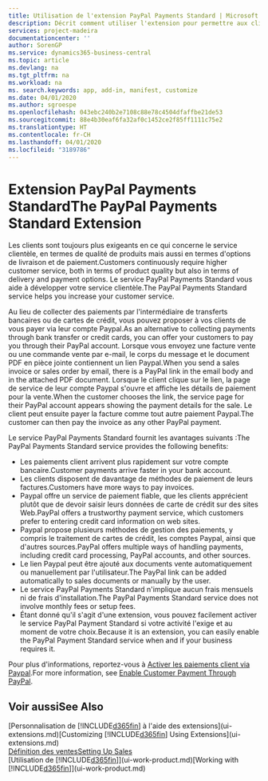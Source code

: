 ```yaml
---
title: Utilisation de l'extension PayPal Payments Standard | Microsoft Docs
description: Décrit comment utiliser l'extension pour permettre aux clients d'effectuer des paiements avec Paypal.
services: project-madeira
documentationcenter: ''
author: SorenGP
ms.service: dynamics365-business-central
ms.topic: article
ms.devlang: na
ms.tgt_pltfrm: na
ms.workload: na
ms. search.keywords: app, add-in, manifest, customize
ms.date: 04/01/2020
ms.author: sgroespe
ms.openlocfilehash: 043ebc240b2e7108c88e78c4504dfaffbe21de53
ms.sourcegitcommit: 88e4b30eaf6fa32af0c1452ce2f85ff1111c75e2
ms.translationtype: HT
ms.contentlocale: fr-CH
ms.lasthandoff: 04/01/2020
ms.locfileid: "3189786"
---
```

# <a name="the-paypal-payments-standard-extension"></a><span data-ttu-id="f7839-103">Extension PayPal Payments Standard</span><span class="sxs-lookup"><span data-stu-id="f7839-103">The PayPal Payments Standard Extension</span></span>
<span data-ttu-id="f7839-104">Les clients sont toujours plus exigeants en ce qui concerne le service clientèle, en termes de qualité de produits mais aussi en termes d'options de livraison et de paiement.</span><span class="sxs-lookup"><span data-stu-id="f7839-104">Customers continuously require higher customer service, both in terms of product quality but also in terms of delivery and payment options.</span></span> <span data-ttu-id="f7839-105">Le service PayPal Payments Standard vous aide à développer votre service clientèle.</span><span class="sxs-lookup"><span data-stu-id="f7839-105">The PayPal Payments Standard service helps you increase your customer service.</span></span>

<span data-ttu-id="f7839-106">Au lieu de collecter des paiements par l'intermédiaire de transferts bancaires ou de cartes de crédit, vous pouvez proposer à vos clients de vous payer via leur compte Paypal.</span><span class="sxs-lookup"><span data-stu-id="f7839-106">As an alternative to collecting payments through bank transfer or credit cards, you can offer your customers to pay you through their PayPal account.</span></span> <span data-ttu-id="f7839-107">Lorsque vous envoyez une facture vente ou une commande vente par e-mail, le corps du message et le document PDF en pièce jointe contiennent un lien Paypal.</span><span class="sxs-lookup"><span data-stu-id="f7839-107">When you send a sales invoice or sales order by email, there is a PayPal link in the email body and in the attached PDF document.</span></span> <span data-ttu-id="f7839-108">Lorsque le client clique sur le lien, la page de service de leur compte Paypal s'ouvre et affiche les détails de paiement pour la vente.</span><span class="sxs-lookup"><span data-stu-id="f7839-108">When the customer chooses the link, the service page for their PayPal account appears showing the payment details for the sale.</span></span> <span data-ttu-id="f7839-109">Le client peut ensuite payer la facture comme tout autre paiement Paypal.</span><span class="sxs-lookup"><span data-stu-id="f7839-109">The customer can then pay the invoice as any other PayPal payment.</span></span>

<span data-ttu-id="f7839-110">Le service PayPal Payments Standard fournit les avantages suivants :</span><span class="sxs-lookup"><span data-stu-id="f7839-110">The PayPal Payments Standard service provides the following benefits:</span></span>

* <span data-ttu-id="f7839-111">Les paiements client arrivent plus rapidement sur votre compte bancaire.</span><span class="sxs-lookup"><span data-stu-id="f7839-111">Customer payments arrive faster in your bank account.</span></span>
* <span data-ttu-id="f7839-112">Les clients disposent de davantage de méthodes de paiement de leurs factures.</span><span class="sxs-lookup"><span data-stu-id="f7839-112">Customers have more ways to pay invoices.</span></span>
* <span data-ttu-id="f7839-113">Paypal offre un service de paiement fiable, que les clients apprécient plutôt que de devoir saisir leurs données de carte de crédit sur des sites Web.</span><span class="sxs-lookup"><span data-stu-id="f7839-113">PayPal offers a trustworthy payment service, which customers prefer to entering credit card information on web sites.</span></span>
* <span data-ttu-id="f7839-114">Paypal propose plusieurs méthodes de gestion des paiements, y compris le traitement de cartes de crédit, les comptes Paypal, ainsi que d'autres sources.</span><span class="sxs-lookup"><span data-stu-id="f7839-114">PayPal offers multiple ways of handling payments, including credit card processing, PayPal accounts, and other sources.</span></span>
* <span data-ttu-id="f7839-115">Le lien Paypal peut être ajouté aux documents vente automatiquement ou manuellement par l'utilisateur.</span><span class="sxs-lookup"><span data-stu-id="f7839-115">The PayPal link can be added automatically to sales documents or manually by the user.</span></span>
* <span data-ttu-id="f7839-116">Le service PayPal Payments Standard n'implique aucun frais mensuels ni de frais d'installation.</span><span class="sxs-lookup"><span data-stu-id="f7839-116">The PayPal Payments Standard service does not involve monthly fees or setup fees.</span></span>
* <span data-ttu-id="f7839-117">Étant donné qu'il s'agit d'une extension, vous pouvez facilement activer le service PayPal Payment Standard si votre activité l'exige et au moment de votre choix.</span><span class="sxs-lookup"><span data-stu-id="f7839-117">Because it is an extension, you can easily enable the PayPal Payment Standard service when and if your business requires it.</span></span>  

<span data-ttu-id="f7839-118">Pour plus d'informations, reportez-vous à [Activer les paiements client via Paypal](sales-how-enable-payment-service-extensions.md).</span><span class="sxs-lookup"><span data-stu-id="f7839-118">For more information, see [Enable Customer Payment Through PayPal](sales-how-enable-payment-service-extensions.md).</span></span>

## <a name="see-also"></a><span data-ttu-id="f7839-119">Voir aussi</span><span class="sxs-lookup"><span data-stu-id="f7839-119">See Also</span></span>
<span data-ttu-id="f7839-120">[Personnalisation de [!INCLUDE[d365fin](includes/d365fin_md.md)] à l'aide des extensions](ui-extensions.md)</span><span class="sxs-lookup"><span data-stu-id="f7839-120">[Customizing [!INCLUDE[d365fin](includes/d365fin_md.md)] Using Extensions](ui-extensions.md)</span></span>  
[<span data-ttu-id="f7839-121">Définition des ventes</span><span class="sxs-lookup"><span data-stu-id="f7839-121">Setting Up Sales</span></span>](sales-setup-sales.md)  
<span data-ttu-id="f7839-122">[Utilisation de [!INCLUDE[d365fin](includes/d365fin_md.md)]](ui-work-product.md)</span><span class="sxs-lookup"><span data-stu-id="f7839-122">[Working with [!INCLUDE[d365fin](includes/d365fin_md.md)]](ui-work-product.md)</span></span>

